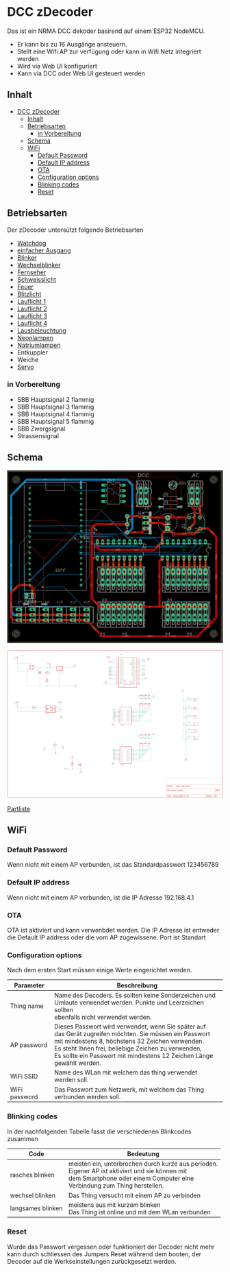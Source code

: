 # DCC zDecoder

Das ist ein NRMA DCC dekoder basirend auf einem ESP32 NodeMCU. 
- Er kann bis zu 16 Ausgänge ansteuern. 
- Stellt eine Wifi AP zur verfügung oder kann in Wifi Netz integriert werden
- Wird via Web UI konfiguriert
- Kann via DCC oder Web UI gesteuert werden

## Inhalt
- [DCC zDecoder](#dcc-zdecoder)
  - [Inhalt](#inhalt)
  - [Betriebsarten](#betriebsarten)
    - [in Vorbereitung](#in-vorbereitung)
  - [Schema](#schema)
  - [WiFi](#wifi)
    - [Default Password](#default-password)
    - [Default IP address](#default-ip-address)
    - [OTA](#ota)
    - [Configuration options](#configuration-options)
    - [Blinking codes](#blinking-codes)
    - [Reset](#reset)


## Betriebsarten

Der zDecoder untersützt folgende Betriebsarten
- [Watchdog](watchdog.md)
- [einfacher Ausgang](blinkers.md)
- [Blinker](blinkers.md)
- [Wechselblinker](blinkers.md)
- [Fernseher](blinkers.md)
- [Schweisslicht](blinkers.md)
- [Feuer](blinkers.md)
- [Blitzlicht](blinkers.md)
- [Lauflicht 1](blinkers.md)
- [Lauflicht 2](blinkers.md)
- [Lauflicht 3](blinkers.md)
- [Lauflicht 4](blinkers.md)
- [Lausbeleuchtung](blinkers.md)
- [Neonlampen](blinkers.md)
- [Natriumlampen](blinkers.md)
- Entkuppler
- Weiche
- [Servo](servo.md)

### in Vorbereitung
- SBB Hauptsignal 2 flammig
- SBB Hauptsignal 3 flammig
- SBB Hauptsignal 4 flammig
- SBB Hauptsignal 5 flammig
- SBB Zwergsignal
- Strassensignal

## Schema
![PCB Board](img/pcb-board.png)

![Schema](img/schema.png)

[Partliste](sch/partlist.txt)

## WiFi

### Default Password

Wenn nicht mit einem AP verbunden, ist das Standardpasswort 123456789

### Default IP address

Wenn nicht mit einem AP verbunden, ist die IP Adresse 192.168.4.1

### OTA 
OTA ist aktiviert und kann verwenbdet werden. Die IP Adresse ist entweder die Default IP address oder die vom AP zugewissene. Port ist Standart

### Configuration options
Nach dem ersten Start müssen einige Werte eingerichtet werden.

| Parameter | Beschreibung |
|---|---|
| Thing name | Name des Decoders. Es sollten keine Sonderzeichen und <br> Umlaute verwendet werden. Punkte und Leerzeichen sollten <br> ebenfalls nicht verwendet werden.
| AP password | Dieses Passwort wird verwendet, wenn Sie später auf <br> das Gerät zugreifen möchten. Sie müssen ein Passwort <br> mit mindestens 8, höchstens 32 Zeichen verwenden. <br> Es steht Ihnen frei, beliebige Zeichen zu verwenden, <br> Es sollte ein Passwort mit mindestens 12 Zeichen Länge gewählt werden. |
| WiFi SSID | Name des WLan mit welchem das thing verwendet werden soll. |
| WiFi password | Das Passwort zum Netzwerk, mit welchem das Thing verbunden werden soll. |

### Blinking codes

In der nachfolgenden Tabelle fasst die verschiedenen Blinkcodes zusammen

| Code | Bedeutung |
|---|---|
| rasches blinken | meisten ein, unterbrochen durch kurze aus perioden. <br> Eigener AP ist aktiviert und sie können mit <br> dem Smartphone oder einem Computer eine<br> Verbindung zum Thing herstellen. |
| wechsel blinken | Das Thing versucht mit einem AP zu verbinden |
| langsames blinken | meistens aus mit kurzem blinken <br> Das Thing ist online und mit dem WLan verbunden |

### Reset
Wurde das Passwort vergessen oder funktioniert der Decoder nicht mehr kann durch schliessen des Jumpers Reset während dem booten, der Decoder auf die Werkseinstellungen zurückgesetzt werden.

